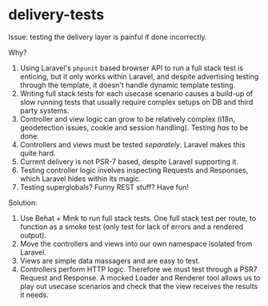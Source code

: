 # delivery-tests

Issue: testing the delivery layer is painful if done incorrectly.

Why?

 1. Using Laravel's `phpunit` based browser API to run a full stack test is
    enticing, but it only works within Laravel, and despite advertising testing
    through the template, it doesn't handle dynamic template testing.
 2. Writing full stack tests for each usecase scenario causes a build-up of slow
    running tests that usually require complex setups on DB and third party
    systems.
 3. Controller and view logic can grow to be relatively complex (i18n,
    geodetection issues, cookie and session handling). Testing _has_ to be done.
 4. Controllers and views must be tested _separately_. Laravel makes this quite
    hard.
 5. Current delivery is not PSR-7 based, despite Laravel supporting it.
 6. Testing controller logic involves inspecting Requests and Responses, which
    Laravel hides within its magic.
 7. Testing superglobals? Funny REST stuff? Have fun!

Solution:

 1. Use Behat + Mink to run full stack tests. One full stack test per route,
    to function as a smoke test (only test for lack of errors and a rendered
    output).
 2. Move the controllers and views into our own namespace isolated from Laravel.
 3. Views are simple data massagers and are easy to test.
 4. Controllers perform HTTP logic. Therefore we must test through a PSR7
    Request and Response. A mocked Loader and Renderer tool allows us to play
    out usecase scenarios and check that the view receives the results it needs.
